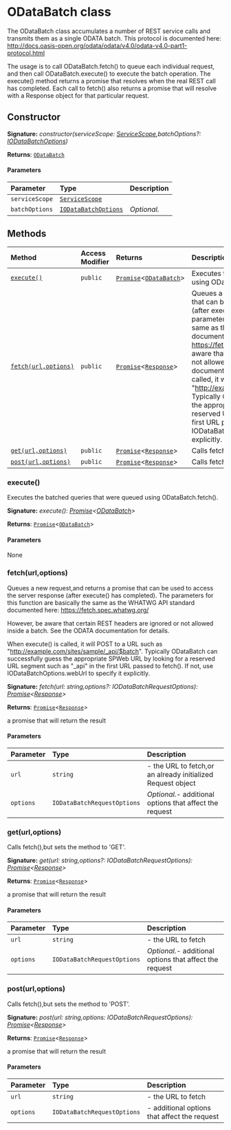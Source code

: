 # ODataBatch class





The ODataBatch class accumulates a number of REST service calls and 
transmits them as a single ODATA batch. This protocol is documented here: 
http://docs.oasis-open.org/odata/odata/v4.0/odata-v4.0-part1-protocol.html 
 
The usage is to call ODataBatch.fetch() to queue each individual request, 
and then call ODataBatch.execute() to execute the batch operation. 
The execute() method returns a promise that resolves when the real REST 
call has completed. Each call to fetch() also returns a promise that will 
resolve with a Response object for that particular request. 



## Constructor


**Signature:** _constructor(serviceScope: [ServiceScope](../sp-client-base/servicescope.md),batchOptions?: [IODataBatchOptions](../sp-client-base/iodatabatchoptions.md))_

**Returns**: [`ODataBatch`](../sp-client-base/odatabatch.md)



#### Parameters


| Parameter	   | Type    | Description |
|:-------------|:---------------|:------------|
| `serviceScope`    | [`ServiceScope`](../sp-client-base/servicescope.md) |  |
| `batchOptions`    | [`IODataBatchOptions`](../sp-client-base/iodatabatchoptions.md) | _Optional._ |





## Methods

| Method	   | Access Modifier | Returns	| Description|
|:-------------|:----|:-------|:-----------|
|[`execute()`](#execute)     | `public` | [`Promise`](../es6-promise/promise.md)<[`ODataBatch`](../sp-client-base/odatabatch.md)> | Executes the batched queries that were queued using ODataBatch.fetch(). |
|[`fetch(url,options)`](#fetchurloptions)     | `public` | [`Promise`](../es6-promise/promise.md)<[`Response`](../whatwg-fetch/response.md)> | Queues a new request,and returns a promise that can be used to access  the server response (after execute() has completed). The parameters for  this function are basically the same as the WHATWG API standard documented here:  https://fetch.spec.whatwg.org/    However, be aware that certain REST headers are ignored or not allowed inside  a batch. See the ODATA documentation for details.    When execute() is called, it will POST to a URL such as  "http://example.com/sites/sample/_api/$batch". Typically ODataBatch can successfully  guess the appropriate SPWeb URL by looking for a reserved URL segment such as "_api"  in the first URL passed to fetch(). If not, use IODataBatchOptions.webUrl to specify it  explicitly.   |
|[`get(url,options)`](#geturloptions)     | `public` | [`Promise`](../es6-promise/promise.md)<[`Response`](../whatwg-fetch/response.md)> | Calls fetch(),but sets the method to 'GET'. |
|[`post(url,options)`](#posturloptions)     | `public` | [`Promise`](../es6-promise/promise.md)<[`Response`](../whatwg-fetch/response.md)> | Calls fetch(),but sets the method to 'POST'. |





### execute()

Executes the batched queries that were queued using ODataBatch.fetch().

**Signature:** _execute(): [Promise](../es6-promise/promise.md)<[ODataBatch](../sp-client-base/odatabatch.md)>_

**Returns**: [`Promise`](../es6-promise/promise.md)<[`ODataBatch`](../sp-client-base/odatabatch.md)>



#### Parameters
None


### fetch(url,options)

Queues a new request,and returns a promise that can be used to access 
the server response (after execute() has completed). The parameters for 
this function are basically the same as the WHATWG API standard documented here: 
https://fetch.spec.whatwg.org/ 
 
However, be aware that certain REST headers are ignored or not allowed inside 
a batch. See the ODATA documentation for details. 
 
When execute() is called, it will POST to a URL such as 
"http://example.com/sites/sample/_api/$batch". Typically ODataBatch can successfully 
guess the appropriate SPWeb URL by looking for a reserved URL segment such as "_api" 
in the first URL passed to fetch(). If not, use IODataBatchOptions.webUrl to specify it 
explicitly. 


**Signature:** _fetch(url: string,options?: IODataBatchRequestOptions): [Promise](../es6-promise/promise.md)<[Response](../whatwg-fetch/response.md)>_

**Returns**: [`Promise`](../es6-promise/promise.md)<[`Response`](../whatwg-fetch/response.md)>

a promise that will return the result

#### Parameters


| Parameter	   | Type    | Description |
|:-------------|:---------------|:------------|
| `url`    | `string` | - the URL to fetch,or an already initialized Request object |
| `options`    | `IODataBatchRequestOptions` | _Optional._- additional options that affect the request |


### get(url,options)

Calls fetch(),but sets the method to 'GET'.

**Signature:** _get(url: string,options?: IODataBatchRequestOptions): [Promise](../es6-promise/promise.md)<[Response](../whatwg-fetch/response.md)>_

**Returns**: [`Promise`](../es6-promise/promise.md)<[`Response`](../whatwg-fetch/response.md)>

a promise that will return the result

#### Parameters


| Parameter	   | Type    | Description |
|:-------------|:---------------|:------------|
| `url`    | `string` | - the URL to fetch |
| `options`    | `IODataBatchRequestOptions` | _Optional._- additional options that affect the request |


### post(url,options)

Calls fetch(),but sets the method to 'POST'.

**Signature:** _post(url: string,options: IODataBatchRequestOptions): [Promise](../es6-promise/promise.md)<[Response](../whatwg-fetch/response.md)>_

**Returns**: [`Promise`](../es6-promise/promise.md)<[`Response`](../whatwg-fetch/response.md)>

a promise that will return the result

#### Parameters


| Parameter	   | Type    | Description |
|:-------------|:---------------|:------------|
| `url`    | `string` | - the URL to fetch |
| `options`    | `IODataBatchRequestOptions` | - additional options that affect the request |

